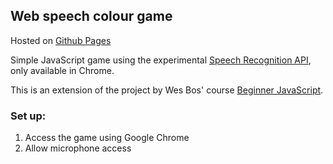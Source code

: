 ## Web speech colour game

Hosted on [Github Pages](https://rossellafer.github.io/web-speech-colour-game/)

Simple JavaScript game using the experimental [Speech Recognition API](https://developer.mozilla.org/en-US/docs/Web/API/SpeechRecognition), only available in Chrome.

This is an extension of the project by Wes Bos' course [Beginner JavaScript](https://beginnerjavascript.com/).

### Set up:

1. Access the game using Google Chrome
2. Allow microphone access
